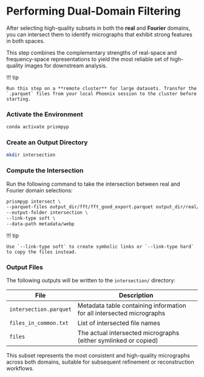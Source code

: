 # Performing Dual-Domain Filtering

After selecting high-quality subsets in both the **real** and **Fourier** domains, you can intersect them to identify micrographs that exhibit strong features in both spaces.

This step combines the complementary strengths of real-space and frequency-space representations to yield the most reliable set of high-quality images for downstream analysis.

!!! tip

    Run this step on a **remote cluster** for large datasets. Transfer the `.parquet` files from your local Phoenix session to the cluster before starting.

### Activate the Environment

```bash
conda activate prismpyp
```

### Create an Output Directory

```bash
mkdir intersection
```

### Compute the Intersection

Run the following command to take the intersection between real and Fourier domain selections:

```bash
prismpyp intersect \
--parquet-files output_dir/fft/fft_good_export.parquet output_dir/real/real_good_export.parquet \
--output-folder intersection \
--link-type soft \
--data-path metadata/webp
```

!!! tip

    Use `--link-type soft` to create symbolic links or `--link-type hard` to copy the files instead.

### Output Files

The following outputs will be written to the `intersection/` directory:

| File | Description |
|------|--------------|
| `intersection.parquet` | Metadata table containing information for all intersected micrographs |
| `files_in_common.txt` | List of intersected file names |
| `files` | The actual intersected micrographs (either symlinked or copied) |

This subset represents the most consistent and high-quality micrographs across both domains, suitable for subsequent refinement or reconstruction workflows.